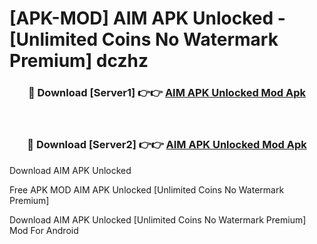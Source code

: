 # [APK-MOD] AIM APK Unlocked - [Unlimited Coins No Watermark Premium] dczhz



<div align="center">
<h3>🔴 Download [Server1] 👉👉 <a href="https://momento.my/?title=AIM_APK_Unlocked">AIM APK Unlocked Mod Apk</a></h3><br>

<h3>🔴 Download [Server2] 👉👉 <a href="https://momento.my/?title=AIM_APK_Unlocked">AIM APK Unlocked Mod Apk</a></h3>
</div>



Download AIM APK Unlocked 

Free APK MOD AIM APK Unlocked [Unlimited Coins No Watermark Premium]

Download AIM APK Unlocked [Unlimited Coins No Watermark Premium] Mod For Android
